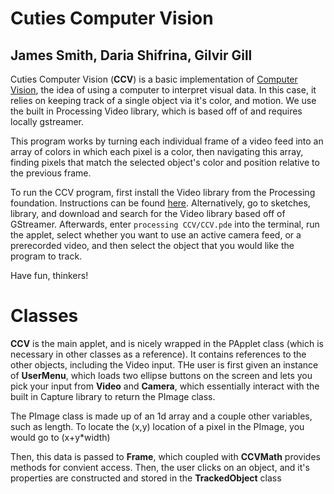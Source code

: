 # Cuties Computer Vision
## James Smith, Daria Shifrina, Gilvir Gill
Cuties Computer Vision (**CCV**) is a basic implementation of [Computer Vision](https://en.wikipedia.org/wiki/Computer_vision), the idea of using a computer to interpret visual data. In this case, it relies on keeping track of a single object via it's color, and motion. We use the built in Processing Video library, which is based off of and requires locally gstreamer.

This program works by turning each individual frame of a video feed into an array of colors in which each pixel is a color, then navigating this array, finding pixels that match the selected object's color and position relative to the previous frame. 

To run the CCV program, first install the Video library from the Processing foundation. Instructions can be found [here](https://github.com/processing/processing/wiki/How-to-Install-a-Contributed-Library). Alternatively, go to sketches, library, and download and search for the Video library based off of GStreamer. Afterwards, enter `processing CCV/CCV.pde` into the terminal, run the applet, select whether you want to use an active camera feed, or a prerecorded video, and then select the object that you would like the program to track. 

Have fun, thinkers!

# Classes

**CCV** is the main applet, and is nicely wrapped in the PApplet class (which is necessary in other classes as a reference). It contains references to the other objects, including the Video input. THe user is first given an instance of **UserMenu**, which loads two ellipse buttons on the screen and lets you pick your input from **Video** and **Camera**, which essentially interact with the built in Capture library to return the PImage class. 

The PImage class is made up of an 1d array and a couple other variables, such as length. To locate the (x,y) location of a pixel in the PImage, you would go to (x+y*width)

Then, this data is passed to **Frame**, which coupled with **CCVMath** provides methods for convient access. Then, the user clicks on an object, and it's properties are constructed and stored in the **TrackedObject** class

